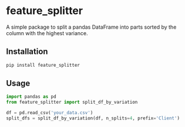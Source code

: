 # feature_splitter

A simple package to split a pandas DataFrame into parts sorted by the column with the highest variance.

## Installation

```bash
pip install feature_splitter
```

## Usage

```python
import pandas as pd
from feature_splitter import split_df_by_variation

df = pd.read_csv('your_data.csv')
split_dfs = split_df_by_variation(df, n_splits=4, prefix='Client')
```